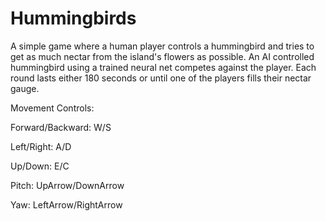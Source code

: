 # Hummingbirds

A simple game where a human player controls a hummingbird and tries to get as much nectar from the island's flowers as possible. An AI controlled hummingbird using a trained neural net competes against the player. Each round lasts either 180 seconds or until one of the players fills their nectar gauge.

Movement Controls:



Forward/Backward: W/S

Left/Right: A/D

Up/Down: E/C

Pitch: UpArrow/DownArrow

Yaw: LeftArrow/RightArrow
